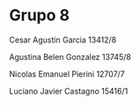 # Grupo 8
Cesar Agustin Garcia 13412/8

Agustina Belen Gonzalez 13745/8

Nicolas Emanuel Pierini 12707/7

Luciano Javier Castagno 15416/1